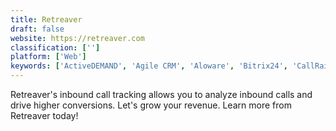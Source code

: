 ```yaml
---
title: Retreaver
draft: false 
website: https://retreaver.com
classification: ['']
platform: ['Web']
keywords: ['ActiveDEMAND', 'Agile CRM', 'Aloware', 'Bitrix24', 'CallRail', 'CallSource', 'DialogTech', 'FluentStream', 'Freshcaller', 'InfoFlo', 'Invoca', 'Marchex', 'Padlet Briefcase', 'PhoneBurner', 'PhoneWagon', 'ResponseTap', 'RingCentral Contact Center', 'RingDNA', 'VoIPstudio', 'WhatConverts']
---
```

Retreaver's inbound call tracking allows you to analyze inbound calls and drive higher conversions. Let's grow your revenue. Learn more from Retreaver today!